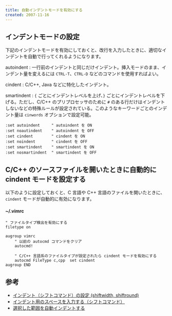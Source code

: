 ```yaml
---
title: 自動インデントモードを有効にする
created: 2007-11-16
---
```


インデントモードの設定
----

下記のインデントモードを有効にしておくと、改行を入力したときに、適切なインデントを自動で行ってくれるようになります。

autoindent
: 一行前のインデントと同じだけインデント。挿入モードのまま、インデント量を変えるには `CTRL-T`、`CTRL-D` などのコマンドを使用すればよい。

cindent
: C/C++, Java などに特化したインデント。

smartindent
: `{` ごとにインデントレベルを上げ、`}` ごとにインデントレベルを下げる。ただし、C/C++ のプリプロセッサのために `#` のある行だけはインデントしないなどの特殊ルールが設定されている。このようなキーワードごとのインデント量は `cinwords` オプションで設定可能。

~~~
:set autoindent     " autoindent を ON
:set noautindent    " autoindent を OFF
:set cindent        " cindent を ON
:set noindent       " cindent を OFF
:set smartindent    " smartindent を ON
:set nosmartindent  " smartindent を OFF
~~~

C/C++ のソースファイルを開いたときに自動的に cindent モードを設定する
----

以下のように設定しておくと、C 言語や C++ 言語のファイルを開いたときに、`cindent` モードが自動的に有効になります。

#### ~/.vimrc

~~~
" ファイルタイプ検出を有効にする
filetype on

augroup vimrc
    " 以前の autocmd コマンドをクリア
    autocmd!

    " C/C++ 言語系のファイルタイプが設定されたら cindent モードを有効にする
    autocmd FileType c,cpp  set cindent
augroup END
~~~

参考
----
* [インデント（シフトコマンド）の設定 (shiftwidth, shiftround)](indent.html)
* [インデント用のスペースを入力する（シフトコマンド）](../edit/indent.html)
* [選択した範囲を自動インデントする](../edit/re-indent.html)

